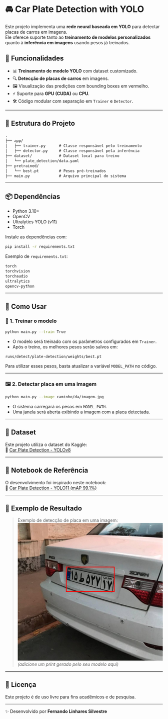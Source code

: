 # 🚘 Car Plate Detection with YOLO  

Este projeto implementa uma **rede neural baseada em YOLO** para detectar placas de carros em imagens.  
Ele oferece suporte tanto ao **treinamento de modelos personalizados** quanto à **inferência em imagens** usando pesos já treinados.  

## 📌 Funcionalidades  

- 📊 **Treinamento de modelo YOLO** com dataset customizado.  
- 🔍 **Detecção de placas de carros** em imagens.  
- 🖼️ Visualização das predições com bounding boxes em vermelho.  
- ⚡ Suporte para **GPU (CUDA)** ou **CPU**.  
- 🛠️ Código modular com separação em `Trainer` e `Detector`.  

---

## 📂 Estrutura do Projeto  

```
.
├── app/
│   ├── trainer.py      # Classe responsável pelo treinamento
│   ├── detector.py     # Classe responsável pela inferência
├── dataset/            # Dataset local para treino
│   └── plate_detection/data.yaml
├── pretrained/
│   └── best.pt         # Pesos pré-treinados
├── main.py             # Arquivo principal do sistema
```

---

## 📦 Dependências  

- Python 3.10+  
- OpenCV  
- Ultralytics YOLO (v11)  
- Torch  

Instale as dependências com:  

```bash
pip install -r requirements.txt
```

Exemplo de `requirements.txt`:  

```
torch
torchvision
torchaudio
ultralytics
opencv-python
```

---

## 🚀 Como Usar  

### 🔧 1. Treinar o modelo  

```bash
python main.py --train True
```

- O modelo será treinado com os parâmetros configurados em `Trainer`.  
- Após o treino, os melhores pesos serão salvos em:  

```
runs/detect/plate-detection/weights/best.pt
```

Para utilizar esses pesos, basta atualizar a variável `MODEL_PATH` no código.  

---

### 🖼️ 2. Detectar placa em uma imagem  

```bash
python main.py --image caminho/da/imagem.jpg
```

- O sistema carregará os pesos em `MODEL_PATH`.  
- Uma janela será aberta exibindo a imagem com a placa detectada.  

---

## 🧠 Dataset  

Este projeto utiliza o dataset do Kaggle:  
📌 [Car Plate Detection - YOLOv8](https://www.kaggle.com/datasets/nimapourmoradi/car-plate-detection-yolov8)  

---

## 📒 Notebook de Referência  

O desenvolvimento foi inspirado neste notebook:  
📌 [Car Plate Detection - YOLO11 (mAP 99.1%)](https://www.kaggle.com/code/bilalakgz/car-plate-detection-yolo11-map-99-1)  

---

## 🎯 Exemplo de Resultado  

> Exemplo de detecção de placa em uma imagem:  
![Resultado da Detecção](detection.png)  
*(adicione um print gerado pelo seu modelo aqui)*  

---

## 📜 Licença  

Este projeto é de uso livre para fins acadêmicos e de pesquisa.  

---

✨ Desenvolvido por **Fernando Linhares Silvestre**  

